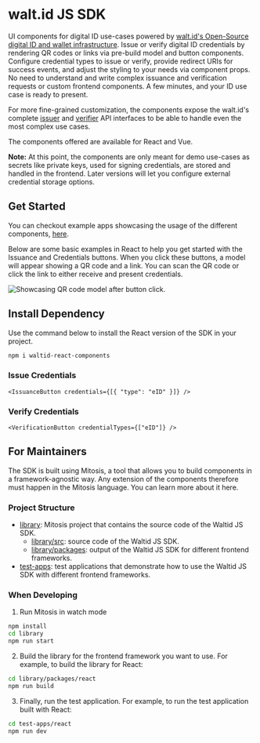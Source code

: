 # walt.id JS SDK

UI components for digital ID use-cases powered by [walt.id's Open-Source digital ID and wallet infrastructure](https://walt.id/identity-infrastructure).
Issue or verify digital ID credentials by rendering QR codes or links via pre-build model and button components.
Configure credential types to issue or verify, provide redirect URIs for success events, and adjust the
styling to your needs via component props. No need to understand and write complex issuance and verification requests or
custom frontend components. A few minutes, and your ID use case is ready to present.

For more fine-grained customization, the components expose the walt.id's
complete [issuer](https://docs.walt.id/issuer/api/getting-started)
and [verifier](https://docs.walt.id/verifier/api/getting-started) API interfaces to
be able to handle even the most complex use cases.

The components offered are available for React and Vue.

**Note:** At this point, the components are only meant for demo use-cases as secrets like private keys, used for signing
credentials, are stored and handled in the frontend. Later versions will let you configure external credential storage
options.

## Get Started

You can checkout example apps showcasing the usage of the different components, [here](https://github.com/walt-id/waltid-js-sdk/tree/main/test-apps).

Below are some basic examples in React to help you get started with the Issuance and Credentials buttons. When you click
these
buttons, a model will appear showing a QR code and a link. You can scan the QR code or click the link to either receive
and present credentials.

![Showcasing QR code model after button click.](https://github.com/user-attachments/assets/7187e4f9-6797-4944-92be-0e0f4792837a)

## Install Dependency

Use the command below to install the React version of the SDK in your project.

```bash
npm i waltid-react-components
```

### Issue Credentials

```React
<IssuanceButton credentials={[{ "type": "eID" }]} />
```

### Verify Credentials

```React
<VerificationButton credentialTypes={["eID"]} />
```

## For Maintainers

The SDK is built using Mitosis, a tool that allows you to build components in a framework-agnostic way.
Any extension of the components therefore must happen in the Mitosis language. You can learn more about it here.

### Project Structure

- [library](./library/): Mitosis project that contains the source code of the Waltid JS SDK.
    - [library/src](./library/src/): source code of the Waltid JS SDK.
    - [library/packages](./library/packages/): output of the Waltid JS SDK for different frontend frameworks.
- [test-apps](./test-apps/): test applications that demonstrate how to use the Waltid JS SDK with different frontend
  frameworks.

### When Developing

1. Run Mitosis in watch mode

```bash
npm install
cd library
npm run start
```

2. Build the library for the frontend framework you want to use. For example, to build the library for React:

```bash
cd library/packages/react
npm run build
```

3. Finally, run the test application. For example, to run the test application built with React:

```bash
cd test-apps/react
npm run dev
```
